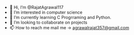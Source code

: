 - 👋 Hi, I’m @RajatAgrawal117
- 👀 I’m interested in computer science
- 🌱 I’m currently learning C Progrraming and Python.
- 💞️ I’m looking to collaborate on projects 
- 📫 How to reach me mail me -> agrawalrajat357@gmail.com

<!---
RajatAgrawal117/RajatAgrawal117 is a ✨ special ✨ repository because its `README.md` (this file) appears on your GitHub profile.
You can click the Preview link to take a look at your changes.
--->
